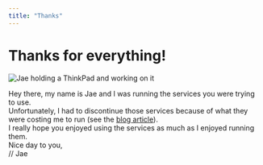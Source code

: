 ```yaml
---
title: "Thanks"
---
```


# Thanks for everything!

![Jae holding a ThinkPad and working on it](https://bm.777.tf/coms/sirlan/jae.png)

Hey there, my name is Jae and I was running the services you were trying to use.  
Unfortunately, I had to discontinue those services because of what they were costing me to run (see the [blog article](/blog/2023/03/23/the-end-of-the-line/)).  
I really hope you enjoyed using the services as much as I enjoyed running them.  
Nice day to you,  
// Jae
